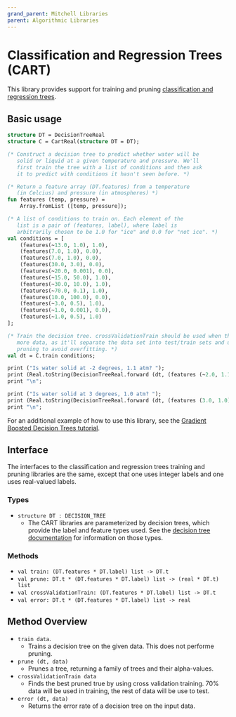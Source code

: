 ```yaml
---
grand_parent: Mitchell Libraries
parent: Algorithmic Libraries
---
```

# Classification and Regression Trees (CART)

This library provides support for training and pruning
[classification and regression trees](https://en.wikipedia.org/wiki/Decision_tree_learning#Decision_tree_types).

## Basic usage

```sml
structure DT = DecisionTreeReal
structure C = CartReal(structure DT = DT);

(* Construct a decision tree to predict whether water will be
   solid or liquid at a given temperature and pressure. We'll
   first train the tree with a list of conditions and then ask
   it to predict with conditions it hasn't seen before. *)

(* Return a feature array (DT.features) from a temperature
   (in Celcius) and pressure (in atmospheres) *)
fun features (temp, pressure) =
	Array.fromList ([temp, pressure]);

(* A list of conditions to train on. Each element of the
   list is a pair of (features, label), where label is
   arbitrarily chosen to be 1.0 for "ice" and 0.0 for "not ice". *)
val conditions = [
	(features(~13.0, 1.0), 1.0),
	(features(7.0, 1.0), 0.0),
	(features(7.0, 1.0), 0.0),
	(features(30.0, 3.0), 0.0),
	(features(~20.0, 0.001), 0.0),
	(features(~15.0, 50.0), 1.0),
	(features(~30.0, 10.0), 1.0),
	(features(~70.0, 0.1), 1.0),
	(features(10.0, 100.0), 0.0),
	(features(~3.0, 0.5), 1.0),
	(features(~1.0, 0.001), 0.0),
	(features(~1.0, 0.5), 1.0)
];

(* Train the decision tree. crossValidationTrain should be used when there's
   more data, as it'll separate the data set into test/train sets and use
   pruning to avoid overfitting. *)
val dt = C.train conditions;

print ("Is water solid at -2 degrees, 1.1 atm? ");
print (Real.toString(DecisionTreeReal.forward (dt, (features (~2.0, 1.1)))));
print "\n";

print ("Is water solid at 3 degrees, 1.0 atm? ");
print (Real.toString(DecisionTreeReal.forward (dt, (features (3.0, 1.0)))));
print "\n";
```

For an additional example of how to use this library, see the
[Gradient Boosted Decision Trees tutorial](../../tutorials/tutorial-gbdt.md).

## Interface

The interfaces to the classification and regression trees training and pruning
libraries are the same, except that one uses integer labels and one uses
real-valued labels.

### Types
- `structure DT : DECISION_TREE`
  - The CART libraries are parameterized by decision trees, which provide the
    label and feature types used. See the [decision tree documentation](./dt.md)
    for information on those types.

### Methods

- `val train: (DT.features * DT.label) list -> DT.t`
- `val prune: DT.t * (DT.features * DT.label) list -> (real * DT.t) list`
- `val crossValidationTrain: (DT.features * DT.label) list -> DT.t`
- `val error: DT.t * (DT.features * DT.label) list -> real`

## Method Overview

- `train data`.
  - Trains a decision tree on the given data. This does not performe pruning.
- `prune (dt, data)`
  - Prunes a tree, returning a family of trees and their alpha-values.
- `crossValidationTrain data`
  - Finds the best pruned true by using cross validation training. 70% data will
    be used in training, the rest of data will be use to test.
- `error (dt, data)`
  - Returns the error rate of a decision tree on the input data.
